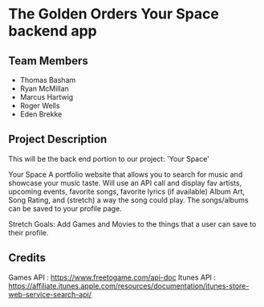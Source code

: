 # The Golden Orders Your Space backend app

## Team Members 
* Thomas Basham
* Ryan McMillan
* Marcus Hartwig
* Roger Wells
* Eden Brekke

## Project Description 
This will be the back end portion to our project: 'Your Space'

Your Space A portfolio website that allows you to search for music and showcase your music taste. Will use an API call and display fav artists, upcoming events, favorite songs, favorite lyrics (if available) Album Art, Song Rating, and (stretch) a way the song could play. 
The songs/albums can be saved to your profile page. 

Stretch Goals: Add Games and Movies to the things that a user can save to their profile. 

## Credits
Games API : https://www.freetogame.com/api-doc
Itunes API : https://affiliate.itunes.apple.com/resources/documentation/itunes-store-web-service-search-api/

